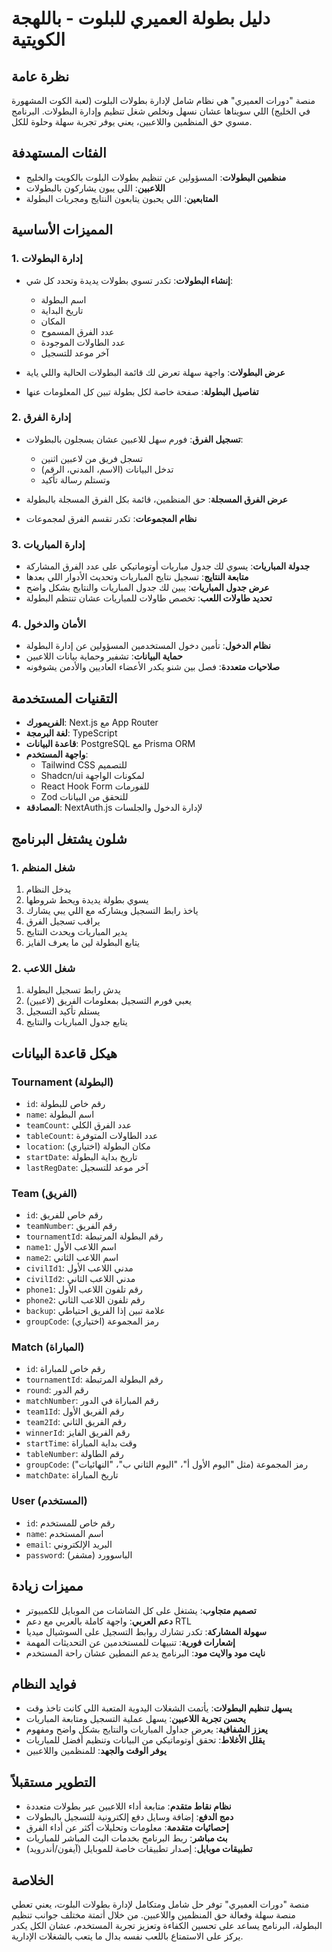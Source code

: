 # دليل بطولة العميري للبلوت - باللهجة الكويتية

## نظرة عامة

منصة "دورات العميري" هي نظام شامل لإدارة بطولات البلوت (لعبة الكوت المشهورة في الخليج) اللي سويناها عشان نسهل ونخلص شغل تنظيم وإدارة البطولات. البرنامج مسوي حق المنظمين واللاعبين، يعني يوفر تجربة سهلة وحلوة للكل.

## الفئات المستهدفة

- **منظمين البطولات**: المسؤولين عن تنظيم بطولات البلوت بالكويت والخليج
- **اللاعبين**: اللي يبون يشاركون بالبطولات
- **المتابعين**: اللي يحبون يتابعون النتايج ومجريات البطولة

## المميزات الأساسية

### 1. إدارة البطولات

- **إنشاء البطولات**: تكدر تسوي بطولات يديدة وتحدد كل شي:

  - اسم البطولة
  - تاريخ البداية
  - المكان
  - عدد الفرق المسموح
  - عدد الطاولات الموجودة
  - آخر موعد للتسجيل

- **عرض البطولات**: واجهة سهلة تعرض لك قائمة البطولات الحالية واللي ياية
- **تفاصيل البطولة**: صفحة خاصة لكل بطولة تبين كل المعلومات عنها

### 2. إدارة الفرق

- **تسجيل الفرق**: فورم سهل للاعبين عشان يسجلون بالبطولات:

  - تسجل فريق من لاعبين اثنين
  - تدخل البيانات (الاسم، المدني، الرقم)
  - وتستلم رسالة تأكيد

- **عرض الفرق المسجلة**: حق المنظمين، قائمة بكل الفرق المسجلة بالبطولة
- **نظام المجموعات**: تكدر تقسم الفرق لمجموعات

### 3. إدارة المباريات

- **جدولة المباريات**: يسوي لك جدول مباريات أوتوماتيكي على عدد الفرق المشاركة
- **متابعة النتايج**: تسجيل نتايج المباريات وتحديث الأدوار اللي بعدها
- **عرض جدول المباريات**: يبين لك جدول المباريات والنتايج بشكل واضح
- **تحديد طاولات اللعب**: تخصص طاولات للمباريات عشان تنتظم البطولة

### 4. الأمان والدخول

- **نظام الدخول**: تأمين دخول المستخدمين المسؤولين عن إدارة البطولة
- **حماية البيانات**: تشفير وحماية بيانات اللاعبين
- **صلاحيات متعددة**: فصل بين شنو يكدر الأعضاء العاديين والأدمن يشوفونه

## التقنيات المستخدمة

- **الفريمورك**: Next.js مع App Router
- **لغة البرمجة**: TypeScript
- **قاعدة البيانات**: PostgreSQL مع Prisma ORM
- **واجهة المستخدم**:
  - Tailwind CSS للتصميم
  - Shadcn/ui لمكونات الواجهة
  - React Hook Form للفورمات
  - Zod للتحقق من البيانات
- **المصادقة**: NextAuth.js لإدارة الدخول والجلسات

## شلون يشتغل البرنامج

### 1. شغل المنظم

1. يدخل النظام
2. يسوي بطولة يديدة ويحط شروطها
3. ياخذ رابط التسجيل ويشاركه مع اللي يبي يشارك
4. يراقب تسجيل الفرق
5. يدير المباريات ويحدث النتايج
6. يتابع البطولة لين ما يعرف الفايز

### 2. شغل اللاعب

1. يدش رابط تسجيل البطولة
2. يعبي فورم التسجيل بمعلومات الفريق (لاعبين)
3. يستلم تأكيد التسجيل
4. يتابع جدول المباريات والنتايج

## هيكل قاعدة البيانات

### Tournament (البطولة)

- `id`: رقم خاص للبطولة
- `name`: اسم البطولة
- `teamCount`: عدد الفرق الكلي
- `tableCount`: عدد الطاولات المتوفرة
- `location`: مكان البطولة (اختياري)
- `startDate`: تاريخ بداية البطولة
- `lastRegDate`: آخر موعد للتسجيل

### Team (الفريق)

- `id`: رقم خاص للفريق
- `teamNumber`: رقم الفريق
- `tournamentId`: رقم البطولة المرتبطة
- `name1`: اسم اللاعب الأول
- `name2`: اسم اللاعب الثاني
- `civilId1`: مدني اللاعب الأول
- `civilId2`: مدني اللاعب الثاني
- `phone1`: رقم تلفون اللاعب الأول
- `phone2`: رقم تلفون اللاعب الثاني
- `backup`: علامة تبين إذا الفريق احتياطي
- `groupCode`: رمز المجموعة (اختياري)

### Match (المباراة)

- `id`: رقم خاص للمباراة
- `tournamentId`: رقم البطولة المرتبطة
- `round`: رقم الدور
- `matchNumber`: رقم المباراة في الدور
- `team1Id`: رقم الفريق الأول
- `team2Id`: رقم الفريق الثاني
- `winnerId`: رقم الفريق الفايز
- `startTime`: وقت بداية المباراة
- `tableNumber`: رقم الطاولة
- `groupCode`: رمز المجموعة (مثل "اليوم الأول أ"، "اليوم الثاني ب"، "النهائيات")
- `matchDate`: تاريخ المباراة

### User (المستخدم)

- `id`: رقم خاص للمستخدم
- `name`: اسم المستخدم
- `email`: البريد الإلكتروني
- `password`: الباسوورد (مشفر)

## مميزات زيادة

- **تصميم متجاوب**: يشتغل على كل الشاشات من الموبايل للكمبيوتر
- **دعم العربي**: واجهة كاملة بالعربي مع دعم RTL
- **سهولة المشاركة**: تكدر تشارك روابط التسجيل على السوشيال ميديا
- **إشعارات فورية**: تنبيهات للمستخدمين عن التحديثات المهمة
- **نايت مود والايت مود**: البرنامج يدعم النمطين عشان راحة المستخدم

## فوايد النظام

- **يسهل تنظيم البطولات**: يأتمت الشغلات اليدوية المتعبة اللي كانت تاخذ وقت
- **يحسن تجربة اللاعبين**: يسهل عملية التسجيل ومتابعة المباريات
- **يعزز الشفافية**: يعرض جداول المباريات والنتايج بشكل واضح ومفهوم
- **يقلل الأغلاط**: تحقق أوتوماتيكي من البيانات وتنظيم أفضل للمباريات
- **يوفر الوقت والجهد**: للمنظمين واللاعبين

## التطوير مستقبلاً

- **نظام نقاط متقدم**: متابعة أداء اللاعبين عبر بطولات متعددة
- **دمج الدفع**: إضافة وسايل دفع إلكترونية للتسجيل بالبطولات
- **إحصائيات متقدمة**: معلومات وتحليلات أكثر عن أداء الفرق
- **بث مباشر**: ربط البرنامج بخدمات البث المباشر للمباريات
- **تطبيقات موبايل**: إصدار تطبيقات خاصة للموبايل (آيفون/أندرويد)

## الخلاصة

منصة "دورات العميري" توفر حل شامل ومتكامل لإدارة بطولات البلوت، يعني تعطي منصة سهلة وفعالة حق المنظمين واللاعبين. من خلال أتمتة مختلف جوانب تنظيم البطولة، البرنامج يساعد على تحسين الكفاءة وتعزيز تجربة المستخدم، عشان الكل يكدر يركز على الاستمتاع باللعب نفسه بدال ما يتعب بالشغلات الإدارية.
